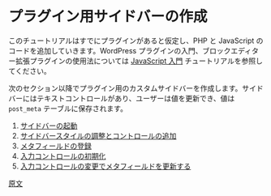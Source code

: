 <!--
# Creating a Sidebar for Your Plugin
 -->
# プラグイン用サイドバーの作成

<!--
This tutorial starts with you having an existing plugin setup and ready to add PHP and JavaScript code. Please, refer to [Getting started with JavaScript](/docs/how-to-guides/javascript/) tutorial for an introduction to WordPress plugins and how to use JavaScript to extend the block editor.

In the next sections, you're going to create a custom sidebar for a plugin that contains a text control so the user can update a value that is stored in the `post_meta` table.
 -->
このチュートリアルはすでにプラグインがあると仮定し、PHP と JavaScript のコードを追加していきます。WordPress プラグインの入門、ブロックエディター拡張プラグインの使用法については [JavaScript 入門](https://ja.wordpress.org/team/handbook/block-editor/how-to-guides/javascript/) チュートリアルを参照してください。

次のセクション以降でプラグイン用のカスタムサイドバーを作成します。サイドバーにはテキストコントロールがあり、ユーザーは値を更新でき、値は `post_meta` テーブルに保存されます。

<!--
1. [Get a sidebar up and running](/docs/how-to-guides/sidebar-tutorial/plugin-sidebar-1-up-and-running.md)
2. [Tweak the sidebar style and add controls](/docs/how-to-guides/sidebar-tutorial/plugin-sidebar-2-styles-and-controls.md)
3. [Register a new meta field](/docs/how-to-guides/sidebar-tutorial/plugin-sidebar-3-register-meta.md)
4. [Initialize the input control with the meta field value](/docs/how-to-guides/sidebar-tutorial/plugin-sidebar-4-initialize-input.md)
5. [Update the meta field value when input's content changes](/docs/how-to-guides/sidebar-tutorial/plugin-sidebar-5-update-meta.md)
 -->
1. [サイドバーの起動](https://ja.wordpress.org/team/handbook/block-editor/how-to-guides/plugin-sidebar-0/plugin-sidebar-1-up-and-running/)
2. [サイドバースタイルの調整とコントロールの追加](https://ja.wordpress.org/team/handbook/block-editor/how-to-guides/plugin-sidebar-0/plugin-sidebar-2-styles-and-controls/)
3. [メタフィールドの登録](https://ja.wordpress.org/team/handbook/block-editor/how-to-guides/plugin-sidebar-0/plugin-sidebar-3-register-meta/)
4. [入力コントロールの初期化](https://ja.wordpress.org/team/handbook/block-editor/how-to-guides/plugin-sidebar-0/plugin-sidebar-4-initialize-input/)
5. [入力コントロールの変更でメタフィールドを更新する](https://ja.wordpress.org/team/handbook/block-editor/how-to-guides/plugin-sidebar-0/plugin-sidebar-5-update-meta/)

[原文](https://github.com/WordPress/gutenberg/blob/trunk/docs/how-to-guides/sidebar-tutorial/plugin-sidebar-0.md)
